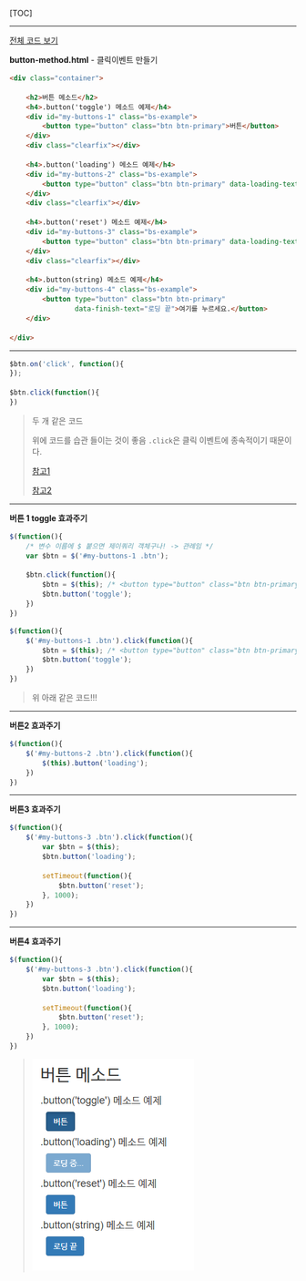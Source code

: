 [TOC]

---

[전체 코드 보기](<https://github.com/jungeunlee95/bootstrap-example/tree/master/bootstrap-example2/src/main/webapp>)

**button-method.html** - 클릭이벤트 만들기

```html
<div class="container">

    <h2>버튼 메소드</h2>
    <h4>.button('toggle') 메소드 예제</h4>
    <div id="my-buttons-1" class="bs-example">
        <button type="button" class="btn btn-primary">버튼</button>
    </div>
    <div class="clearfix"></div>

    <h4>.button('loading') 메소드 예제</h4>
    <div id="my-buttons-2" class="bs-example">
        <button type="button" class="btn btn-primary" data-loading-text="로딩 중...">버튼</button>
    </div>
    <div class="clearfix"></div>

    <h4>.button('reset') 메소드 예제</h4>
    <div id="my-buttons-3" class="bs-example">
        <button type="button" class="btn btn-primary" data-loading-text="로딩 중 ...">버튼</button>
    </div>
    <div class="clearfix"></div>

    <h4>.button(string) 메소드 예제</h4>
    <div id="my-buttons-4" class="bs-example">
        <button type="button" class="btn btn-primary"  
                data-finish-text="로딩 끝">여기를 누르세요.</button>
    </div>

</div>
```

---

```javascript
$btn.on('click', function(){
});

$btn.click(function(){
})
```

> 두 개 같은 코드
>
> 위에 코드를 습관 들이는 것이 좋음 `.click`은 클릭 이벤트에 종속적이기 때문이다.
>
> [참고1](https://lookingfor.tistory.com/entry/JQuery-클릭-이벤트-onclick-과-click-의-차이)
>
> [참고2](https://win100.tistory.com/221)

---



**버튼 1 toggle 효과주기** 

```javascript
$(function(){
    /* 변수 이름에 $ 붙으면 제이쿼리 객체구나! -> 관례임 */
    var $btn = $('#my-buttons-1 .btn');

    $btn.click(function(){
        $btn = $(this); /* <button type="button" class="btn btn-primary">버튼</button> */
        $btn.button('toggle'); 
    })	
})
```

```javascript
$(function(){
    $('#my-buttons-1 .btn').click(function(){
        $btn = $(this); /* <button type="button" class="btn btn-primary">버튼</button> */
        $btn.button('toggle'); 
    })
})
```

> 위 아래 같은 코드!!!

---



**버튼2 효과주기**

```javascript
$(function(){
    $('#my-buttons-2 .btn').click(function(){
        $(this).button('loading'); 
    })
})
```



---

**버튼3 효과주기**

```javascript
$(function(){		
    $('#my-buttons-3 .btn').click(function(){
        var $btn = $(this);
        $btn.button('loading');

        setTimeout(function(){
            $btn.button('reset');  
        }, 1000); 
    })
})
```

---



**버튼4 효과주기**

```javascript
$(function(){		
    $('#my-buttons-3 .btn').click(function(){
        var $btn = $(this);
        $btn.button('loading');

        setTimeout(function(){
            $btn.button('reset');  
        }, 1000); 
    })
})
```

> ![1561697702835](assets/1561697702835.png)

